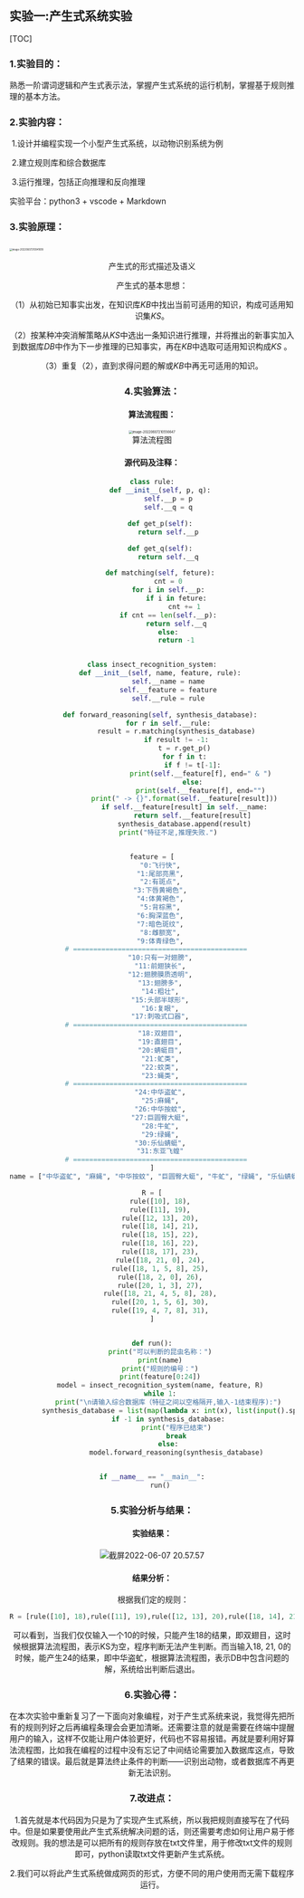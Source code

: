 ## 实验一:产生式系统实验

[TOC]

### 1.实验目的：

​	熟悉一阶谓词逻辑和产生式表示法，掌握产生式系统的运行机制，掌握基于规则推理的基本方法。

### 2.实验内容：

​	1.设计并编程实现一个小型产生式系统，以动物识别系统为例

​	2.建立规则库和综合数据库

​	3.运行推理，包括正向推理和反向推理

实验平台：python3 + vscode + Markdown

### 3.实验原理：

​									<img src="%E4%BA%A7%E7%94%9F%E5%BC%8F%E7%B3%BB%E7%BB%9F.assets/image-20220607210941618.png" alt="image-20220607210941618" style="zoom:30%;" />

<center>产生式的形式描述及语义<center>

产生式的基本思想：

（1）从初始已知事实出发，在知识库*KB*中找出当前可适用的知识，构成可适用知识集*KS*。

（2）按某种冲突消解策略从*KS*中选出一条知识进行推理，并将推出的新事实加入到数据库*DB*中作为下一步推理的已知事实，再在*KB*中选取可适用知识构成*KS* 。

（3）重复（2），直到求得问题的解或*KB*中再无可适用的知识。

### 4.实验算法：

#### 算法流程图：

<img src="%E4%BA%A7%E7%94%9F%E5%BC%8F%E7%B3%BB%E7%BB%9F.assets/image-20220607210556647.png" alt="image-20220607210556647" style="zoom:40%;" />

<center>算法流程图<center>

#### 源代码及注释：

```python
class rule:
    def __init__(self, p, q):
        self.__p = p
        self.__q = q

    def get_p(self):
        return self.__p

    def get_q(self):
        return self.__q

    def matching(self, feture):
        cnt = 0
        for i in self.__p:
            if i in feture:
                cnt += 1
        if cnt == len(self.__p):
            return self.__q
        else:
            return -1


class insect_recognition_system:
    def __init__(self, name, feature, rule):
        self.__name = name
        self.__feature = feature
        self.__rule = rule

    def forward_reasoning(self, synthesis_database):
        for r in self.__rule:
            result = r.matching(synthesis_database)
            if result != -1:
                t = r.get_p()
                for f in t:
                    if f != t[-1]:
                        print(self.__feature[f], end=" & ")
                    else:
                        print(self.__feature[f], end="")
                print(" -> {}".format(self.__feature[result]))
                if self.__feature[result] in self.__name:
                    return self.__feature[result]
                synthesis_database.append(result)
        print("特征不足,推理失败.")


feature = [
    "0:飞行快",
    "1:尾部亮黑",
    "2:有斑点",
    "3:下唇黄褐色",
    "4:体黄褐色",
    "5:背棕黑",
    "6:胸深蓝色",
    "7:暗色斑纹",
    "8:雌额宽",
    "9:体青绿色",
  # ===========================================
    "10:只有一对翅膀",
    "11:前翅狭长",
    "12:翅膀膜质透明",
    "13:翅膀多",
    "14:粗壮",
    "15:头部半球形",
    "16:复眼",
    "17:刺吸式口器",
  # ===========================================
    "18:双翅目",
    "19:直翅目",
    "20:蜻蜓目",
    "21:虻类",
    "22:蚊类",
    "23:蝇类",
  # ===========================================
    "24:中华盗虻",
    "25:麻蝇",
    "26:中华按蚊",
    "27:巨圆臀大蜓",
    "28:牛虻",
    "29:绿蝇",
    "30:乐仙蜻蜓",
    "31:东亚飞蝗"
  # ===========================================
]
name = ["中华盗虻", "麻蝇", "中华按蚊", "巨圆臀大蜓", "牛虻", "绿蝇", "乐仙蜻蜓", "东亚飞蝗"]

R = [
    rule([10], 18),
    rule([11], 19),
    rule([12, 13], 20),
    rule([18, 14], 21),
    rule([18, 15], 22),
    rule([18, 16], 22),
    rule([18, 17], 23),
    rule([18, 21, 0], 24),
    rule([18, 1, 5, 8], 25),
    rule([18, 2, 0], 26),
    rule([20, 1, 3], 27),
    rule([18, 21, 4, 5, 8], 28),
    rule([20, 1, 5, 6], 30),
    rule([19, 4, 7, 8], 31),
]


def run():
    print("可以判断的昆虫名称：")
    print(name)
    print("规则的编号：")
    print(feature[0:24])
    model = insect_recognition_system(name, feature, R)
    while 1:
        print("\n请输入综合数据库（特征之间以空格隔开,输入-1结束程序):")
        synthesis_database = list(map(lambda x: int(x), list(input().split(" "))))
        if -1 in synthesis_database:
            print("程序已结束")
            break
        else:
            model.forward_reasoning(synthesis_database)


if __name__ == "__main__":
    run()
```

### 5.实验分析与结果：

#### 实验结果：

![截屏2022-06-07 20.57.57](%E4%BA%A7%E7%94%9F%E5%BC%8F%E7%B3%BB%E7%BB%9F.assets/%E6%88%AA%E5%B1%8F2022-06-07%2020.57.57.png)

#### 结果分析：

​		根据我们定的规则：

```python
R = [rule([10], 18),rule([11], 19),rule([12, 13], 20),rule([18, 14], 21),rule([18, 15], 22),rule([18, 16], 22),rule([18, 17], 23),rule([18, 21, 0], 24),rule([18, 1, 5, 8], 25),rule([18, 2, 0], 26),rule([20, 1, 3], 27),rule([18, 21, 4, 5, 8], 28),rule([20, 1, 5, 6], 30),rule([19, 4, 7, 8], 31)]
```

​		可以看到，当我们仅仅输入一个10的时候，只能产生18的结果，即双翅目，这时候根据算法流程图，表示KS为空，程序判断无法产生判断。而当输入18, 21, 0的时候，能产生24的结果，即中华盗虻，根据算法流程图，表示DB中包含问题的解，系统给出判断后退出。

### 6.实验心得：

​		在本次实验中重新复习了一下面向对象编程，对于产生式系统来说，我觉得先把所有的规则列好之后再编程条理会会更加清晰。还需要注意的就是需要在终端中提醒用户的输入，这样不仅能让用户体验更好，代码也不容易报错。再就是要利用好算法流程图，比如我在编程的过程中没有忘记了中间结论需要加入数据库这点，导致了结果的错误。最后就是算法终止条件的判断——识别出动物，或者数据库不再更新无法识别。

### 7.改进点：

​		1.首先就是本代码因为只是为了实现产生式系统，所以我把规则直接写在了代码中。但是如果要使用此产生式系统解决问题的话，则还需要考虑如何让用户易于修改规则。我的想法是可以把所有的规则存放在txt文件里，用于修改txt文件的规则即可，python读取txt文件更新产生式系统。

​		2.我们可以将此产生式系统做成网页的形式，方便不同的用户使用而无需下载程序运行。
